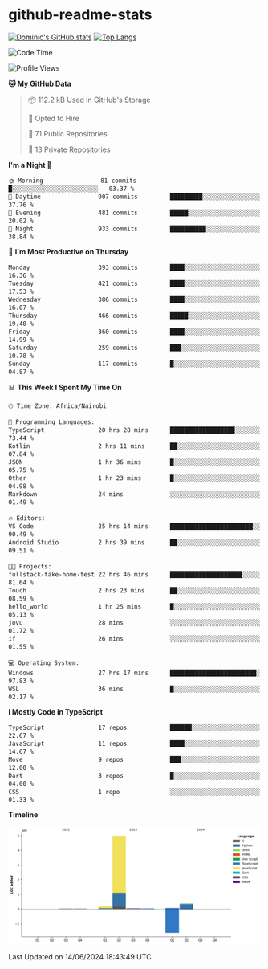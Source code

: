 # github-readme-stats
[![Dominic's GitHub stats](https://github-readme-stats.vercel.app/api?username=Domengo&show_icons=true)](https://github.com/anuraghazra/github-readme-stats)
[![Top Langs](https://github-readme-stats.vercel.app/api/top-langs/?username=Domengo&show_icons=true)](https://github.com/Domengo/github-readme-stats)

<!--START_SECTION:waka-->
![Code Time](http://img.shields.io/badge/Code%20Time-727%20hrs%204%20mins-blue)

![Profile Views](http://img.shields.io/badge/Profile%20Views-1-blue)

**🐱 My GitHub Data** 

> 📦 112.2 kB Used in GitHub's Storage 
 > 
> 💼 Opted to Hire
 > 
> 📜 71 Public Repositories 
 > 
> 🔑 13 Private Repositories 
 > 
**I'm a Night 🦉** 

```text
🌞 Morning                81 commits          █░░░░░░░░░░░░░░░░░░░░░░░░   03.37 % 
🌆 Daytime                907 commits         █████████░░░░░░░░░░░░░░░░   37.76 % 
🌃 Evening                481 commits         █████░░░░░░░░░░░░░░░░░░░░   20.02 % 
🌙 Night                  933 commits         ██████████░░░░░░░░░░░░░░░   38.84 % 
```
📅 **I'm Most Productive on Thursday** 

```text
Monday                   393 commits         ████░░░░░░░░░░░░░░░░░░░░░   16.36 % 
Tuesday                  421 commits         ████░░░░░░░░░░░░░░░░░░░░░   17.53 % 
Wednesday                386 commits         ████░░░░░░░░░░░░░░░░░░░░░   16.07 % 
Thursday                 466 commits         █████░░░░░░░░░░░░░░░░░░░░   19.40 % 
Friday                   360 commits         ████░░░░░░░░░░░░░░░░░░░░░   14.99 % 
Saturday                 259 commits         ███░░░░░░░░░░░░░░░░░░░░░░   10.78 % 
Sunday                   117 commits         █░░░░░░░░░░░░░░░░░░░░░░░░   04.87 % 
```


📊 **This Week I Spent My Time On** 

```text
🕑︎ Time Zone: Africa/Nairobi

💬 Programming Languages: 
TypeScript               20 hrs 28 mins      ██████████████████░░░░░░░   73.44 % 
Kotlin                   2 hrs 11 mins       ██░░░░░░░░░░░░░░░░░░░░░░░   07.84 % 
JSON                     1 hr 36 mins        █░░░░░░░░░░░░░░░░░░░░░░░░   05.75 % 
Other                    1 hr 23 mins        █░░░░░░░░░░░░░░░░░░░░░░░░   04.98 % 
Markdown                 24 mins             ░░░░░░░░░░░░░░░░░░░░░░░░░   01.49 % 

🔥 Editors: 
VS Code                  25 hrs 14 mins      ███████████████████████░░   90.49 % 
Android Studio           2 hrs 39 mins       ██░░░░░░░░░░░░░░░░░░░░░░░   09.51 % 

🐱‍💻 Projects: 
fullstack-take-home-test 22 hrs 46 mins      ████████████████████░░░░░   81.64 % 
Touch                    2 hrs 23 mins       ██░░░░░░░░░░░░░░░░░░░░░░░   08.59 % 
hello_world              1 hr 25 mins        █░░░░░░░░░░░░░░░░░░░░░░░░   05.13 % 
jovu                     28 mins             ░░░░░░░░░░░░░░░░░░░░░░░░░   01.72 % 
if                       26 mins             ░░░░░░░░░░░░░░░░░░░░░░░░░   01.55 % 

💻 Operating System: 
Windows                  27 hrs 17 mins      ████████████████████████░   97.83 % 
WSL                      36 mins             █░░░░░░░░░░░░░░░░░░░░░░░░   02.17 % 
```

**I Mostly Code in TypeScript** 

```text
TypeScript               17 repos            ██████░░░░░░░░░░░░░░░░░░░   22.67 % 
JavaScript               11 repos            ████░░░░░░░░░░░░░░░░░░░░░   14.67 % 
Move                     9 repos             ███░░░░░░░░░░░░░░░░░░░░░░   12.00 % 
Dart                     3 repos             █░░░░░░░░░░░░░░░░░░░░░░░░   04.00 % 
CSS                      1 repo              ░░░░░░░░░░░░░░░░░░░░░░░░░   01.33 % 
```



**Timeline**

![Lines of Code chart](https://raw.githubusercontent.com/Domengo/Domengo/main/assets/bar_graph.png)


 Last Updated on 14/06/2024 18:43:49 UTC
<!--END_SECTION:waka-->


